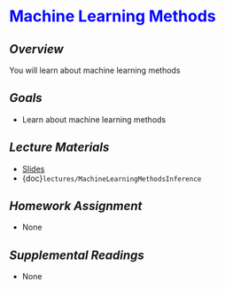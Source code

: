 # <span style="color: blue;"><b>Machine Learning Methods</b></span>

## *Overview*
You will learn about machine learning methods

## *Goals*
* Learn about machine learning methods

## *Lecture Materials*
* [Slides](https://docs.google.com/presentation/d/1naX8Eqn-GIN6dcZrRLFS1ZcpgirnmTuHjQsCyJNYCK0/edit?usp=sharing)
* {doc}`lectures/MachineLearningMethodsInference`

## *Homework Assignment*
* None

## *Supplemental Readings*
* None